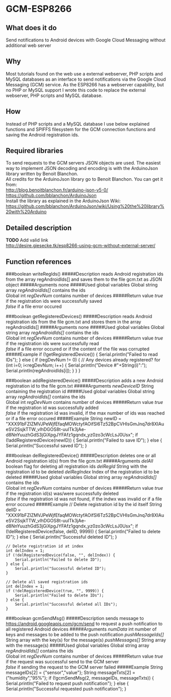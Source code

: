 # GCM-ESP8266

## What does it do
Send notifications to Android devices with Google Cloud Messaging without additional web server<br />

## Why
Most tutorials found on the web use a external webserver, PHP scripts and MySQL databases as an interface to send notifications via the Google Cloud Messaging (GCM) service. As the ESP8266 has a webserver capability, but no PHP or MySQL support I wrote this code to replace the external webserver, PHP scripts and MySQL database.<br />

## How
Instead of PHP scripts and a MySQL database I use below explained functions and SPIFFS filesystem for the GCM connection functions and saving the Android registration ids.<br />

## Required libraries
To send requests to the GCM servers JSON objects are used. The easiest way to implement JSON decoding and encoding is with the ArduinoJson library written by Benoit Blanchon.<br />
All credits for the ArduinoJson library go to Benoit Blanchon. You can get it from:<br />
http://blog.benoitblanchon.fr/arduino-json-v5-0/<br />
https://github.com/bblanchon/ArduinoJson<br />
Install the library as explained in the ArduinoJson Wiki: https://github.com/bblanchon/ArduinoJson/wiki/Using%20the%20library%20with%20Arduino<br />

## Detailed description
**TODO** Add valid link<br />
http://desire.giesecke.tk/esp8266-using-gcm-without-external-server/<br />

## Function references
###boolean writeRegIds()
#####Description
reads Android registration ids from the array regAndroidIds[] and saves them to the file gcm.txt as JSON object
#####Arguments
none
#####Used global variables
Global string array *regAndroidIds[]* contains the ids<br />
Global int *regDevNum* contains number of devices
#####Return value
_true_ if the registration ids were successfully saved<br />
_false_ if a file error occured

###boolean getRegisteredDevices()
#####Description
reads Android registration ids from the file gcm.txt and stores them in the array regAndroidIds[]
#####Arguments
none
#####Used global variables
Global string array *regAndroidIds[]* contains the ids<br />
Global int *regDevNum* contains number of devices
#####Return value
_true_ if the registration ids were successfully read<br />
_false_ if a file error occured or if the content of the file was corrupted
#####Example
    if (!getRegisteredDevice()) {
        Serial.println("Failed to read IDs");
    } else {
        if (regDevNum != 0) { // Any devices already registered?
            for (int i=0; i<regDevNum; i++) {
                Serial.println("Device #"+String(i)":");
                Serial.println(regAndroidIds[i]);
            }
        }
    }

###boolean addRegisteredDevice()
#####Description
adds a new Android registration id to the file gcm.txt
#####Arguments
_newDeviceID_ String containing the registration id
#####Used global variables
Global string array *regAndroidIds[]* contains the ids<br />
Global int *regDevNum* contains number of devices
#####Return value
_true_ if the registration id was successfully added<br />
_false_ if the registration id was invalid, if the max number of ids was reached or if a file error occured
#####Example
    String newID = "XXX91bFZIZMVJPeWjfEfaqMOWctyfAOifSl6Tz52BpCVHIsGmJnq7dr8XIAueSV2SsjkTTW_vlhDGOS8t-uuITk3jAe-d8NnYuuzhGdS3jGiXpgJYFAfz1gqndx_yz0zo3cWcLsJ0Usx";
    if (!addRegisteredDevice(newID)) {
        Serial.println("Failed to save ID");
    } else {
        Serial.println("Successful saved ID");
    }

###boolean delRegisteredDevice()
#####Description
deletes one or all Android registration id(s) from the file gcm.txt
#####Arguments
_delAll_ boolean flag for deleting all registration ids
_delRegId_ String with the registration id to be deleted
_delRegIndex_ Index of the registration id to be deleted
#####Used global variables
Global string array *regAndroidIds[]* contains the ids<br />
Global int *regDevNum* contains number of devices
#####Return value
_true_ if the registration id(s) was/were successfully deleted<br />
_false_ if the registration id was not found, if the indwx was invalid or if a file error occured
#####Example
    // Delete registration id by the id itself
    String delID = "XXX91bFZIZMVJPeWjfEfaqMOWctyfAOifSl6Tz52BpCVHIsGmJnq7dr8XIAueSV2SsjkTTW_vlhDGOS8t-uuITk3jAe-d8NnYuuzhGdS3jGiXpgJYFAfz1gqndx_yz0zo3cWcLsJ0Usx";
    if (!delRegisteredDevice(false, delID, 9999)) {
        Serial.println("Failed to delete ID");
    } else {
        Serial.println("Successful deleted ID");
    }

    // Delete registration id at index
    int delIndex = 1;
    if (!delRegisteredDevice(false, "", delIndex)) {
        Serial.println("Failed to delete ID");
    } else {
        Serial.println("Successful deleted ID");
    }

    // Delete all saved registration ids
    int delIndex = 1;
    if (!delRegisteredDevice(true, "", 9999)) {
        Serial.println("Failed to delete IDs");
    } else {
        Serial.println("Successful deleted all IDs");
    }

###boolean gcmSendMsg()
#####Description
sends message to https://android.googleapis.com/gcm/send to	request a push notification to all registered Android devices
#####Arguments
_numData_ int number of keys and messages to be added to the push notification
_pushMessageIds[]_ String array with the key(s) for the message(s)
_pushMessages[]_ String array with the message(s)
#####Used global variables
Global string array *regAndroidIds[]* contains the ids<br />
Global int *regDevNum* contains number of devices
#####Return value
_true_ if the request was successful send to the GCM server<br />
_false_ if sending the request to the GCM server failed
#####Example
    String messageIDs[2] = {"sensor","value"};
    String messageTxts[2] = ("humidity","95%"};
    if (!gcmSendMsg(2, messageIDs, messageTxts)) {
        Serial.println("Failed to request push notification");
    } else {
        Serial.println("Successful requested push notification");
    }
